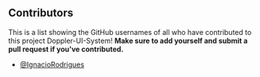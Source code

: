 ## Contributors

This is a list showing the GitHub usernames of all who have contributed to this project Doppler-UI-System! **Make sure to add yourself and submit a pull request if you've contributed.**

* [@IgnacioRodrigues](https://github.com/IgnacioRodrigues)
